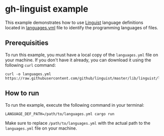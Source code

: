 # gh-linguist example

This example demonstrates how to use [Linguist](https://github.com/github/linguist) language 
definitions located in [languages.yml](https://github.com/github/linguist/blob/master/lib/linguist/languages.yml)
file to identify the programming languages of files.


## Prerequisities

To run this example, you must have a local copy of the `languages.yml` file on your machine. If 
you don't have it already, you can download it using the following `curl` command:

```
curl -o languages.yml https://raw.githubusercontent.com/github/linguist/master/lib/linguist/languages.yml
```

## How to run

To run the example, execute the following command in your terminal:

```
LANGUAGE_DEF_PATH=/path/to/languages.yml cargo run 
```

Make sure to replace `/path/to/languages.yml` with the actual path to the `languages.yml` file on 
your machine.
